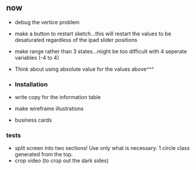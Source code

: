 ## now

- debug the vertice problem
- make a button to restart sketch...this will restart the values to be desaturated regardless of the ipad slider positions
- make range rather than 3 states...might be too difficult with 4 seperate variables (-4 to 4)
- Think about using absolute value for the values above^^^


- ### Installation
- write copy for the information table
- make wireframe illustrations
- business cards

### tests 

- split screen into two sections! Use only what is necessary: 1 circle class generated from the top.
- crop video (to crop out the dark sides)

